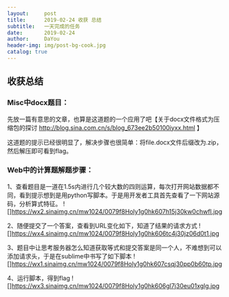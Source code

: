 ```yaml
---
layout:     post
title:      2019-02-24 收获 总结
subtitle:   一天完成的任务
date:       2019-02-24
author:     DaYou
header-img: img/post-bg-cook.jpg
catalog: true
---
```





## 收获总结

### Misc中docx题目：
先放一篇有意思的文章，也算是这道题的一个应用了吧【关于docx文件格式为压缩包的探讨 http://blog.sina.com.cn/s/blog_673ee2b50100iyxx.html 】

这道题的提示已经很明显了，解决步骤也很简单：将file.docx文件后缀改为.zip，然后解压即可看到flag。


### Web中的计算题解题步骤：
1、查看题目是一道在1.5s内进行几个较大数的四则运算，每次打开网站数据都不同，看到提示想到是用python写脚本。于是用开发者工具首先查看了一下网站源码，分析算式特征。
![]https://wx2.sinaimg.cn/mw1024/0079f8Holy1g0hk607h15j30kw0chwfl.jpg 

2、随便提交了一个答案，查看到URL变化如下，知道了结果的请求方式
![]https://wx4.sinaimg.cn/mw1024/0079f8Holy1g0hk606tc4j30jz06d0t1.jpg 

3、题目中让思考服务器怎么知道获取等式和提交答案是同一个人，不难想到可以添加请求头，于是在sublime中书写了如下脚本
![]https://wx1.sinaimg.cn/mw1024/0079f8Holy1g0hk607csqj30pp0b60tp.jpg 

4、运行脚本，得到flag
![]https://wx3.sinaimg.cn/mw1024/0079f8Holy1g0hk606gl7j30eu01xglg.jpg 

